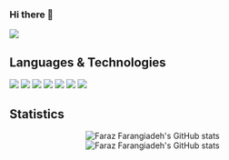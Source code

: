 ### Hi there 👋
[![](https://img.shields.io/badge/-gmail-lightgray?style=for-the-badge&logo=gmail)](mailto:f.farangizadeg@gmail.com)

 
## Languages & Technologies

[![](https://img.shields.io/badge/-python3-gray?style=for-the-badge&logo=python)](https://www.python.org/)
[![](https://img.shields.io/badge/-c-orange?style=for-the-badge&logo=c)](https://en.wikipedia.org/wiki/C_%28programming_language%29)
[![](https://img.shields.io/badge/-java-green?style=for-the-badge&logo=java)](https://www.python.org/)
[![](https://img.shields.io/badge/-php-yellow?style=for-the-badge&logo=php)](https://www.python.org/)
[![](https://img.shields.io/badge/-laravel-blue?style=for-the-badge&logo=laravel)](https://www.python.org/)
[![](https://img.shields.io/badge/-mysql-black?style=for-the-badge&logo=mysql)](https://www.python.org/)
[![](https://img.shields.io/badge/-redis-pink?style=for-the-badge&logo=redis)](https://www.python.org/)



## Statistics

<p align="center">
  <img src="https://github-readme-stats.vercel.app/api?username=farazff&show_icons=true&theme=dracula" alt="Faraz Farangiadeh's GitHub stats" /><br />
  <img src="https://github-readme-stats.vercel.app/api/top-langs/?username=farazff&theme=dracula&hide=html" alt="Faraz Farangiadeh's GitHub stats" /><br />

</p>
